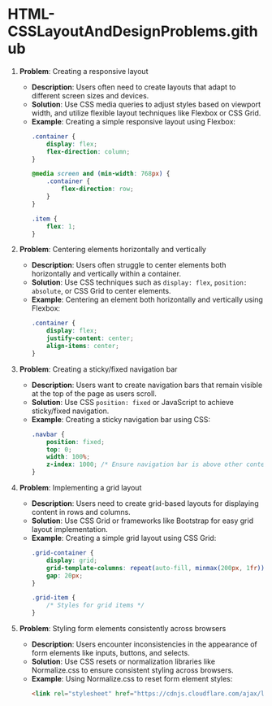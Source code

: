 # HTML-CSSLayoutAndDesignProblems.github

1. **Problem**: Creating a responsive layout
   - **Description**: Users often need to create layouts that adapt to different screen sizes and devices.
   - **Solution**: Use CSS media queries to adjust styles based on viewport width, and utilize flexible layout techniques like Flexbox or CSS Grid.
   - **Example**: Creating a simple responsive layout using Flexbox:
     ```css
     .container {
         display: flex;
         flex-direction: column;
     }
     
     @media screen and (min-width: 768px) {
         .container {
             flex-direction: row;
         }
     }
     
     .item {
         flex: 1;
     }
     ```

2. **Problem**: Centering elements horizontally and vertically
   - **Description**: Users often struggle to center elements both horizontally and vertically within a container.
   - **Solution**: Use CSS techniques such as `display: flex`, `position: absolute`, or CSS Grid to center elements.
   - **Example**: Centering an element both horizontally and vertically using Flexbox:
     ```css
     .container {
         display: flex;
         justify-content: center;
         align-items: center;
     }
     ```

3. **Problem**: Creating a sticky/fixed navigation bar
   - **Description**: Users want to create navigation bars that remain visible at the top of the page as users scroll.
   - **Solution**: Use CSS `position: fixed` or JavaScript to achieve sticky/fixed navigation.
   - **Example**: Creating a sticky navigation bar using CSS:
     ```css
     .navbar {
         position: fixed;
         top: 0;
         width: 100%;
         z-index: 1000; /* Ensure navigation bar is above other content */
     }
     ```

4. **Problem**: Implementing a grid layout
   - **Description**: Users need to create grid-based layouts for displaying content in rows and columns.
   - **Solution**: Use CSS Grid or frameworks like Bootstrap for easy grid layout implementation.
   - **Example**: Creating a simple grid layout using CSS Grid:
     ```css
     .grid-container {
         display: grid;
         grid-template-columns: repeat(auto-fill, minmax(200px, 1fr));
         gap: 20px;
     }
     
     .grid-item {
         /* Styles for grid items */
     }
     ```

5. **Problem**: Styling form elements consistently across browsers
   - **Description**: Users encounter inconsistencies in the appearance of form elements like inputs, buttons, and selects.
   - **Solution**: Use CSS resets or normalization libraries like Normalize.css to ensure consistent styling across browsers.
   - **Example**: Using Normalize.css to reset form element styles:
     ```html
     <link rel="stylesheet" href="https://cdnjs.cloudflare.com/ajax/libs/normalize/8.0.1/normalize.min.css">
     ```
